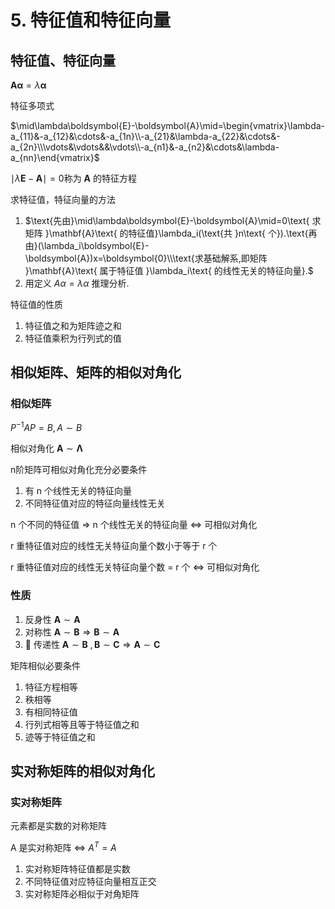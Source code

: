 # 5. 特征值和特征向量

## 特征值、特征向量

$\boldsymbol{A}\boldsymbol{\alpha}=\lambda\boldsymbol{\alpha}$

特征多项式

$\mid\lambda\boldsymbol{E}-\boldsymbol{A}\mid=\begin{vmatrix}\lambda-a_{11}&-a_{12}&\cdots&-a_{1n}\\-a_{21}&\lambda-a_{22}&\cdots&-a_{2n}\\\vdots&\vdots&&\vdots\\-a_{n1}&-a_{n2}&\cdots&\lambda-a_{nn}\end{vmatrix}$

$\mid\lambda\boldsymbol{E}-\boldsymbol{A}\mid=0 \text{称为 } \boldsymbol{A} \text{ 的特征方程}$

求特征值，特征向量的方法

1. $\text{先由}\mid\lambda\boldsymbol{E}-\boldsymbol{A}\mid=0\text{ 求矩阵 }\mathbf{A}\text{ 的特征值}\lambda_i(\text{共 }n\text{ 个}).\text{再由}(\lambda_i\boldsymbol{E}-\boldsymbol{A})x=\boldsymbol{0}\\\text{求基础解系,即矩阵 }\mathbf{A}\text{ 属于特征值 }\lambda_i\text{ 的线性无关的特征向量}.$
2. $\text{用定义 }A\alpha=\lambda\alpha\text{ 推理分析}.$

特征值的性质

1. 特征值之和为矩阵迹之和
2. 特征值乘积为行列式的值

## 相似矩阵、矩阵的相似对角化

### 相似矩阵

$P^{-1}AP=B, A \sim B$

相似对角化 $\mathbf{A}\sim\boldsymbol{\Lambda}$

n阶矩阵可相似对角化充分必要条件

1. 有 n 个线性无关的特征向量
2. 不同特征值对应的特征向量线性无关

n 个不同的特征值 ⇒ n 个线性无关的特征向量 ⇔ 可相似对角化

r 重特征值对应的线性无关特征向量个数小于等于 r 个

r 重特征值对应的线性无关特征向量个数 =  r 个 ⇔ 可相似对角化

### 性质

1. 反身性 $\mathbf{A}\sim\boldsymbol{A}$
2. 对称性 $\mathbf{A}\sim\boldsymbol{B} \Rightarrow \mathbf{B}\sim\boldsymbol{A}$
3. :star2: 传递性 $\mathbf{A}\sim\boldsymbol{B}\ , \mathbf{B}\sim\boldsymbol{C} \Rightarrow \mathbf{A}\sim\boldsymbol{C}$

矩阵相似必要条件

1. 特征方程相等
2. 秩相等
3. 有相同特征值
4. 行列式相等且等于特征值之和
5. 迹等于特征值之和

## 实对称矩阵的相似对角化

### 实对称矩阵

元素都是实数的对称矩阵

A 是实对称矩阵 ⇔ $A^T = A$

1. 实对称矩阵特征值都是实数
2. 不同特征值对应特征向量相互正交
3. 实对称矩阵必相似于对角矩阵